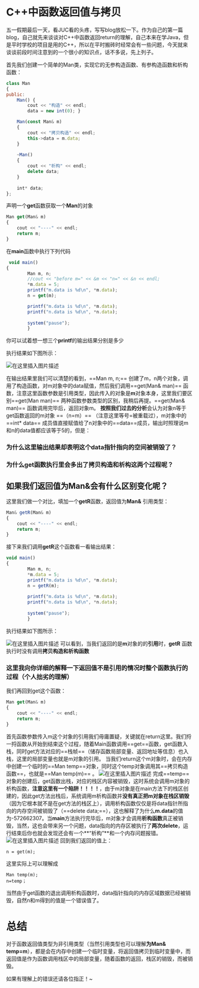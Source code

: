 ﻿# C++中函数返回值与拷贝

  五一假期最后一天，看JUC看的头疼，写写blog放松一下。作为自己的第一篇blog，自己就先来谈谈对C++中函数返回return的理解，自己本来在学Java，但是平时学校的项目是用的C++，所以在平时搬砖时经常会有一些问题，今天就来谈谈前段时间注意到的一个很小的知识点，话不多说，先上列子。

  首先我们创建一个简单的Man类，实现它的无参构造函数、有参构造函数和析构函数：
```javascript
class Man
{
public:
	Man() {
		cout << "构造" << endl;
		data = new int(0); }

	Man(const Man& m)
	{
		cout << "拷贝构造" << endl;
		this->data = m.data;
	}
	
	~Man() 
	{ 
		cout << "析构" << endl;
		delete data; 
	}
	
	int* data;
};
```

  声明一个**get**函数获取一个**Man**的对象
```javascript
Man get(Man& m)
{
	cout << "----" << endl;
	return m;
}
```

  在**main**函数中执行下列代码
```javascript
 void main()
{
		Man m, n;
		//cout << "before m=" << &m << "n=" << &n << endl;
		*m.data = 5;
		printf("m.data is %d\n", *m.data);
		n = get(m); 

		printf("m.data is %d\n", *m.data);
		printf("n.data is %d\n", *n.data);
	
	    system("pause");
	    }
```
你可以试着想一想三个**printf**的输出结果分别是多少


执行结果如下图所示：

![在这里插入图片描述](https://img-blog.csdnimg.cn/20200505214308571.png?x-oss-process=image/watermark,type_ZmFuZ3poZW5naGVpdGk,shadow_10,text_aHR0cHM6Ly9ibG9nLmNzZG4ubmV0L3FxXzM5OTEzNDAy,size_16,color_FFFFFF,t_70)

  在输出结果里我们可以清楚的看到，==Man m, n;== 创建了m，n两个对象，调用了构造函数，对m对象中的data赋值，然后我们调用==get(Man& man)== 函数，注意这里函数参数是引用类型，因此传入的对象是**m**对象本身，这里我们要区别==get(Man man)== 两种函数参数类型的区别，我稍后再提。==get(Man& man)== 函数调用完毕后，返回对象m。
  **按照我们过去的分析**会认为对象n等于get函数返回的m对象 ==（n=m）== （注意这里等号=被重载过），m对象中的==int* data== 成员值直接赋值给了n对象中的==data==成员，输出时照理说m和n的data值都应该等于5的，但是：
  ### 为什么这里输出结果却表明这个data指针指向的空间被销毁了？
  ### 为什么get函数执行里会多出了**拷贝构造**和**析构**这两个过程呢？

## 如果我们返回值为Man&会有什么区别变化呢？
这里我们做一个对比，填加一个**getR**函数，返回值为**Man&** 引用类型：

```javascript
Man& getR(Man& m)
{ 
    cout << "----" << endl;
	return m;
}
```
接下来我们调用**getR**这个函数看一看输出结果：
```javascript
void main()
{
		Man m, n;
		*m.data = 5;
		printf("m.data is %d\n", *m.data);
		n = getR(m);
		
		printf("m.data is %d\n", *m.data);
		printf("n.data is %d\n", *n.data);
		
	    system("pause");
	    }
```
执行结果如下图所示：

![在这里插入图片描述](https://img-blog.csdnimg.cn/20200505221403391.png)
可以看到，当我们返回的是**m**对象的的**引用**时，**getR** 函数执行时没有调用**拷贝构造和析构函数**

### 这里我向你详细的解释一下返回值不是引用的情况时整个函数执行的过程（个人拙劣的理解）
我们再回到get这个函数：
```javascript
Man get(Man& m)
{
	cout << "----" << endl;
	return m;
}
```
首先函数参数传入m这个对象的引用我们毋庸置疑，关键就在return这里。我们捋一捋函数从开始到结束这个过程，随着Main函数调用==get==函数，get函数入栈，同时get方法对应的==栈帧==（储存函数局部变量、返回地址等信息）也入栈，这里的局部变量也就是m对象的引用。
当我们return这个m对象时，会在内存中创建一个临时的==Man temp==对象，同时这个temp对象调用其==拷贝构造函数==，也就是==Man temp(m)== 。
![在这里插入图片描述](https://img-blog.csdnimg.cn/20200505223842998.png)
完成==temp==对象的创建后，get函数出栈，对应的栈区内容被销毁，这时系统会调用m对象的析构函数，**注意这里有一个陷阱！！！！**，由于m对象是在main方法下的栈区创建的，因此get方法出栈后，系统调用m析构函数并**没有真正把m对象在栈区销毁**（因为它根本就不是在get方法的栈区上），调用析构函数仅仅是将data指针所指向的内存空间被销毁了（==delete data;==），这也解释了为什么**m.data**的值为-572662307。当**main**方法执行完毕后，m对象才会调用**析构函数**真正被销毁，当然，这也会带来另一个问题，data指向的内存区被执行了**两次delete**，运行结束后你也就会发现还会有一个**“析构”**和一个内存问题报错。
![在这里插入图片描述](https://img-blog.csdnimg.cn/20200505225312291.png?x-oss-process=image/watermark,type_ZmFuZ3poZW5naGVpdGk,shadow_10,text_aHR0cHM6Ly9ibG9nLmNzZG4ubmV0L3FxXzM5OTEzNDAy,size_16,color_FFFFFF,t_70)
回到我们返回的值上：

```
n = get(m); 
```
这里实际上可以理解成
```
Man temp(m);
n=temp；
```
当然由于get函数的退出调用析构函数时，data指针指向的内存区域数据已经被销毁，自然n和m得到的值是一个错误值了。

# 总结
对于函数返回值类型为非引用类型（当然引用类型也可以理解**为Man& temp=m**），都是会在内存中创建一个临时变量，将返回值拷贝到临时变量中，而返回值是作为函数调用栈区中的局部变量，随着函数的返回，栈区的销毁，而被销毁。

如果有理解上的错误还请各位指正！~

























